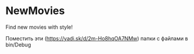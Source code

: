 # NewMovies
Find new movies with style!

Поместить эти (https://yadi.sk/d/2m-Ho8hqOA7NMw) папки с файлами в bin/Debug
